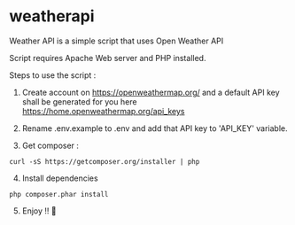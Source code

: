 # weatherapi
Weather API is a simple script that uses Open Weather API

Script requires Apache Web server and PHP installed.

Steps to use the script :

1) Create account on https://openweathermap.org/ and a default API key shall be generated for you here https://home.openweathermap.org/api_keys

2) Rename .env.example to .env and add that API key to 'API_KEY' variable.

3) Get composer : 

```
curl -sS https://getcomposer.org/installer | php
``` 
4) Install dependencies
```
php composer.phar install
``` 

5) Enjoy !! :rocket:
